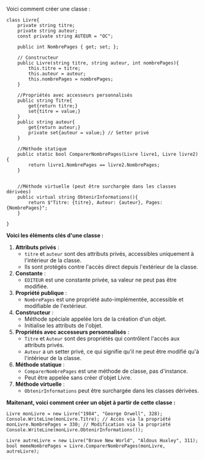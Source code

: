 Voici comment créer une classe :
```Csharp
class Livre{
	private string titre;
	private string auteur;
	const private string AUTEUR = "OC";
	
	public int NombrePages { get; set; };

	// Constructeur
	public Livre(string titre, string auteur, int nombrePages){
		this.titre = titre;
		this.auteur = auteur;
		this.nombrePages = nombrePages;
	}

	//Propriétés avec accesseurs personnalisés
	public string Titre{
		get{return titre;}
		set{titre = value;}
	}
	public string auteur{
		get{return auteur;}
		private set{auteur = value;} // Setter privé
	}

	//Méthode statique
	public static bool ComparerNombrePages(Livre livre1, Livre livre2){
		return livre1.NombrePages == livre2.NombrePages;
	}


	//Méthode virtuelle (peut être surchargée dans les classes dérivées)
	public virtual string ObtenirInformations(){
		return $"Titre: {titre}, Auteur: {auteur}, Pages: {NombrePages}";
	}
	
}
```

**Voici les éléments clés d'une classe :**

1. **Attributs privés** :
    - `titre` et `auteur` sont des attributs privés, accessibles uniquement à l'intérieur de la classe.
    - Ils sont protégés contre l'accès direct depuis l'extérieur de la classe.
2. **Constante** :
    - `EDITEUR` est une constante privée, sa valeur ne peut pas être modifiée.
3. **Propriété publique** :
    - `NombrePages` est une propriété auto-implémentée, accessible et modifiable de l'extérieur.
4. **Constructeur** :
    - Méthode spéciale appelée lors de la création d'un objet.
    - Initialise les attributs de l'objet.
5. **Propriétés avec accesseurs personnalisés** :
    - `Titre` et `Auteur` sont des propriétés qui contrôlent l'accès aux attributs privés.
    - `Auteur` a un setter privé, ce qui signifie qu'il ne peut être modifié qu'à l'intérieur de la classe.
6. **Méthode statique** :
    - `ComparerNombrePages` est une méthode de classe, pas d'instance.
    - Peut être appelée sans créer d'objet Livre.
7. **Méthode virtuelle** :
    - `ObtenirInformations` peut être surchargée dans les classes dérivées.

**Maitenant, voici comment créer un objet à partir de cette classe :**
```Csharp
Livre monLivre = new Livre("1984", "George Orwell", 328); Console.WriteLine(monLivre.Titre); // Accès via la propriété
monLivre.NombrePages = 330; // Modification via la propriété
Console.WriteLine(monLivre.ObtenirInformations());

Livre autreLivre = new Livre("Brave New World", "Aldous Huxley", 311);
bool memeNombrePages = Livre.ComparerNombrePages(monLivre, autreLivre);
```